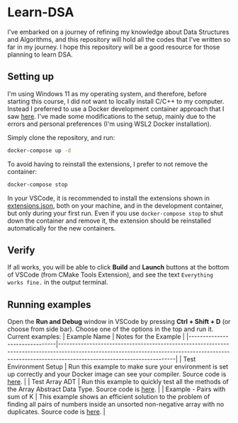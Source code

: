 # Learn-DSA

I've embarked on a journey of refining my knowledge about Data Structures and Algorithms, and this repository will hold all the codes that I've written so far in my journey. I hope this repository will be a good resource for those planning to learn DSA.

## Setting up
I'm using Windows 11 as my operating system, and therefore, before starting this course, I did not want to locally install C/C++ to my computer. Instead I preferred to use a Docker development container approach that I saw [here](https://github.com/TechHara/vscode_docker). I've made some modifications to the setup, mainly due to the errors and personal preferences (I'm using WSL2 Docker installation).

Simply clone the repository, and run:

```bash
docker-compose up -d
```

To avoid having to reinstall the extensions, I prefer to not remove the container:

```bash
docker-compose stop
```

In your VSCode, it is recommended to install the extensions shown in [extensions.json](.vscode/extensions.json), both on your machine, and in the development container, but only during your first run. Even if you use `docker-compose stop` to shut down the container and remove it, the extension should be reinstalled automatically for the new containers.

## Verify
If all works, you will be able to click **Build** and **Launch** buttons at the bottom of VSCode (from CMake Tools Extension), and see the text `Everything works fine.` in the output terminal.

## Running examples
Open the **Run and Debug** window in VSCode by pressing **Ctrl + Shift + D** (or choose from side bar). Choose one of the options in the top and run it. Current examples:
|         Example Name          | Notes for the Example                                                                                                                                                                               |
|-------------------------------|-----------------------------------------------------------------------------------------------------------------------------------------------------------------------------------------------------|
|    Test Environment Setup     | Run this example to make sure your environment is set up correctly and your Docker image can see your compiler. Source code is [here](tests/test_env.cpp).                                          |
|        Test Array ADT         | Run this example to quickly test all the methods of the Array Abstract Data Type. Source code is [here](tests/test_array_adt.cpp).                                                                  |
| Example - Pairs with sum of K | This example shows an efficient solution to the problem of finding all pairs of numbers inside an unsorted non-negative array with no duplicates. Source code is [here](algorithms/pair_sum_k.cpp). |
